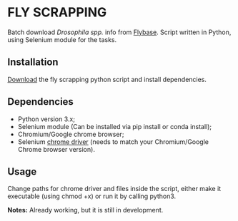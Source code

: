 # FLY SCRAPPING
Batch download *Drosophila spp.* info from [Flybase](https://flybase.org/batchdownload). Script written in Python, using Selenium module for the tasks.
## Installation
[Download](https://raw.githubusercontent.com/Tiago-Minuzzi/lab-stuff/master/fly-scrapping/fly_scrapping.py) the fly scrapping python script and install dependencies.
## Dependencies
- Python version 3.x;
- Selenium module (Can be installed via pip install or conda install);
- Chromium/Google chrome browser;
- Selenium [chrome driver](https://chromedriver.chromium.org/downloads) (needs to match your Chromium/Google Chrome browser version).
## Usage
Change paths for chrome driver and files inside the script, either make it executable (using chmod +x) or run it by calling python3.

**Notes:** Already working, but it is still in development.